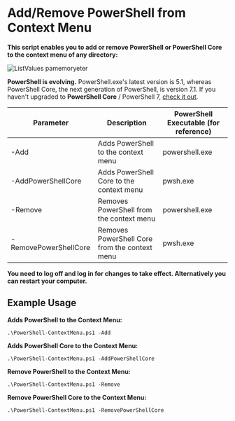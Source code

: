 
# Add/Remove PowerShell from Context Menu

**This script enables you to add or remove PowerShell or PowerShell Core to the context menu of any directory:**

![ListValues pamemoryeter](https://raw.githubusercontent.com/asheroto/PowerShell-in-Context-Menu/main/screenshots/ContextMenu.png)

**PowerShell is evolving.**  PowerShell.exe's latest version is 5.1, whereas PowerShell Core, the next generation of PowerShell, is version 7.1.  If you haven't upgraded to **PowerShell Core** / PowerShell 7, [check it out](https://github.com/powershell/powershell).

|Parameter|Description|PowerShell Executable (for reference)
|--|--|--|
|-Add|Adds PowerShell to the context menu|powershell.exe|
|-AddPowerShellCore|Adds PowerShell Core to the context menu|pwsh.exe|
|-Remove|Removes PowerShell from the context menu|powershell.exe|
|-RemovePowerShellCore|Removes PowerShell Core from the context menu|pwsh.exe|

**You need to log off and log in for changes to take effect.  Alternatively you can restart your computer.**

## Example Usage

**Adds PowerShell to the Context Menu:**

`.\PowerShell-ContextMenu.ps1 -Add`

**Adds PowerShell Core to the Context Menu:**

`.\PowerShell-ContextMenu.ps1 -AddPowerShellCore`

**Remove PowerShell to the Context Menu:**

`.\PowerShell-ContextMenu.ps1 -Remove`

**Remove  PowerShell Core to the Context Menu:**

`.\PowerShell-ContextMenu.ps1 -RemovePowerShellCore`
